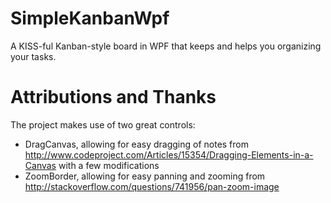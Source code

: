 SimpleKanbanWpf
===============

A KISS-ful Kanban-style board in WPF that keeps and helps you organizing your tasks.

Attributions and Thanks
=======================

The project makes use of two great controls:

- DragCanvas, allowing for easy dragging of notes from http://www.codeproject.com/Articles/15354/Dragging-Elements-in-a-Canvas with a few modifications
- ZoomBorder, allowing for easy panning and zooming from http://stackoverflow.com/questions/741956/pan-zoom-image